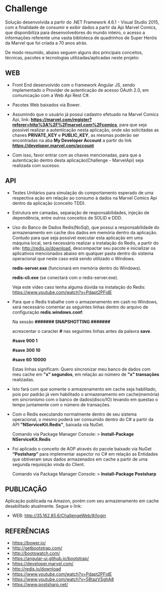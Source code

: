# Challenge

Solução desenvolvida a partir do .NET Framework 4.6.1 - Visual Studio 2015, com a finalidade de consumir e exibir dados a partir da Api Marvel Comics, que disponibiliza para desenvolvedores do mundo inteiro, o acesso a informações referente uma vasta biblioteca de quadrinhos de Super Heróis da Marvel que foi criada a 70 anos atrás.

De modo resumido, abaixo seguem alguns dos principais conceitos, técnicas, pacotes e tecnologias utilizadas/aplicadas neste projeto: 

## WEB

- Front End desenvolvido com o framework Angular JS, sendo implementado o Provider de autenticação de acesso OAuth 2.0, em comunicação com a Web Api Rest C#. 

- Pacotes Web baixados via Bower.

- Assumindo que o usuário já possui cadastro efetuado na Marvel Comics Api, link: **https://marvel.com/register?referer=http%3A%2F%2Fmarvel.com%2Fcomics**, para que seja possível realizar a autenticação nesta aplicação, onde são solicitadas as chaves **PRIVATE_KEY** e **PUBLIC_KEY**, as mesmas poderão ser encontradas
na aba **My Developer Account** a partir do link **https://developer.marvel.com/account**

- Com isso, favor entrar com as chaves mencionadas, para que a autenticação dentro desta aplicação(Challenge - MarvelApi) seja realizada com sucesso.
	
## API
		
- Testes Unitários para simulação do comportamento esperado de uma respectiva ação em relação ao consumo à dados na Marvel Comics Api dentro da aplicação (conceito TDD).

- Estrutura em camadas, separação de responsabilidades, injeção de dependência, entre outros conceitos de SOLID e DDD.

- Uso do Banco de Dados Redis(NoSql), que possui a responsabilidade do armazenamento em cache dos dados em memória dentro da aplicação. Contudo para que seja possível executar esta aplicação em uma máquina local, será necessário realizar a instalação do Redis, a partir do site: http://redis.io/download, descompactar seu pacote e inicializar os aplicativos mencionados abaixo em qualquer pasta dentro do sistema operacional que neste caso está sendo utilizado o Windows.
	
	**redis-server.exe** (funcionará em memória dentro do Windows).
	
	**redis-cli.exe** (se conectará com o redis-server.exe).
	
	Veja este vídeo caso tenha alguma dúvida na instalação do Redis: https://www.youtube.com/watch?v=Pdapt2PFidE
	
- Para que o Redis trabalhe com o armazenamento em cash no Windows, será necessário comentar as seguintes linhas dentro do arquivo de configuração **redis.windows.conf**:
 
	Na sessão **####### SNAPSHOTTING #######** 
	
	acrescentar o caracter **#** nas seguintes linhas antes da palavra **save**.
	
	**#save 900 1**
	
	**#save 300 10**
	
	**#save 60 10000**
	
	Estas linhas significam: Quero sincronizar meu banco de dados com meu cache em **"x" segundos**, em relação ao número de **"x" transações** realizadas. 
	
- Isto fará com que somente o armazenamento em cache seja habilitado, pois por padrão já vem habilitado o armazenamento em cache(memória) em sincronismo com o banco de dados(disco/IO) levando em questao o tempo juntamente com o número de transações. 

- Com o Redis executando normalmente dentro de seu sistema operacional, o mesmo poderá ser consumido dentro do C# a partir da API **"NServiceKit.Redis"**, baixada via NuGet.

	Comando via Package Manager Console: > **Install-Package NServiceKit.Redis**
	
- Foi aplicado o conceito de AOP através do pacote baixado via NuGet **“Postsharp”** para implementar aspector no C# em relação as Entidades que obtiveram seus dados armazenados em cache a partir de uma segunda requisição vinda do Client.

	Comando via Package Manager Console: > **Install-Package Postsharp**

## PUBLICAÇÃO

Aplicação publicada na Amazon, porém com seu armazenamento em cache desabilitado atualmente. Segue o link:

- WEB: http://35.162.85.6/ChallengeWeb/#/login

## REFERÊNCIAS

- https://bower.io/
- http://getbootstrap.com/
- http://bootswatch.com/
- https://angular-ui.github.io/bootstrap/
- https://developer.marvel.com/
- http://redis.io/download
- https://www.youtube.com/watch?v=Pdapt2PFidE
- https://www.youtube.com/watch?v=58tazVSghA8
- https://www.postsharp.net/
